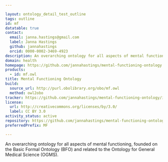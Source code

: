```yaml
---

layout: ontology_detail_test_outline
tags: outline
id: mf
datatable: true
contact:
  email: janna.hastings@gmail.com
  label: Janna Hastings
  github: jannahastings
  orcid: 0000-0002-3469-4923
description: An overarching ontology for all aspects of mental functioning.
domain: health
homepage: https://github.com/jannahastings/mental-functioning-ontology
products:
  - id: mf.owl
title: Mental Functioning Ontology
build:
  source_url: http://purl.obolibrary.org/obo/mf.owl
  method: owl2obo
tracker: https://github.com/jannahastings/mental-functioning-ontology/issues
license:
  url: http://creativecommons.org/licenses/by/3.0/
  label: CC BY 3.0
activity_status: active
repository: https://github.com/jannahastings/mental-functioning-ontology
preferredPrefix: MF

---
```


An overarching ontology for all aspects of mental functioning, founded on the Basic Formal Ontology (BFO) and related to the Ontology for General Medical Science (OGMS).
